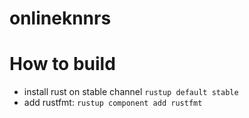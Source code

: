 # onlineknnrs

# How to build

* install rust on stable channel `rustup default stable`
* add rustfmt: `rustup component add rustfmt`
